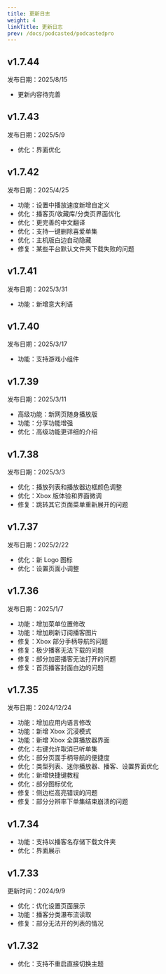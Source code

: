```yaml
---
title: 更新日志
weight: 4
linkTitle: 更新日志
prev: /docs/podcasted/podcastedpro
---
```


## v1.7.44

发布日期：2025/8/15

- 更新内容待完善

## v1.7.43

发布日期：2025/5/9

- 优化：界面优化

## v1.7.42

发布日期：2025/4/25

- 功能：设置中播放速度新增自定义
- 优化：播客页/收藏库/分类页界面优化
- 优化：更完善的中文翻译
- 优化：支持一键删除喜爱单集
- 优化：主机版白边自动隐藏
- 修复：某些平台默认文件夹下载失败的问题

## v1.7.41

发布日期：2025/3/31

- 功能：新增意大利语

## v1.7.40

发布日期：2025/3/17

- 功能：支持游戏小组件

## v1.7.39

发布日期：2025/3/11

- 高级功能：新网页随身播放版
- 功能：分享功能增强
- 优化：高级功能更详细的介绍

## v1.7.38

发布日期：2025/3/3

- 优化：播放列表和播放器边框颜色调整
- 优化：Xbox 版体验和界面微调
- 修复：跳转其它页面菜单重新展开的问题

## v1.7.37

发布日期：2025/2/22

- 优化：新 Logo 图标
- 优化：设置页面小调整

## v1.7.36

发布日期：2025/1/7

- 功能：增加菜单位置修改
- 功能：增加刷新订阅播客图片
- 修复：Xbox 部分手柄导航的问题
- 修复：极少播客无法下载的问题
- 修复：部分加密播客无法打开的问题
- 修复：首页播客封面白边的问题

## v1.7.35

发布日期：2024/12/24

- 功能：增加应用内语言修改
- 功能：新增 Xbox 沉浸模式
- 功能：新增 Xbox 全屏播放器界面
- 优化：右键允许取消已听单集
- 优化：部分页面手柄导航的便捷度
- 优化：类型列表、迷你播放器、播客、设置界面优化
- 优化：新增快捷键教程
- 优化：部分图标优化
- 修复：侧边栏高亮错误的问题
- 修复：部分分辨率下单集结束崩溃的问题

## v1.7.34

- 功能：支持以播客名存储下载文件夹
- 优化：界面展示

## v1.7.33

更新时间：2024/9/9

- 优化：优化设置页面展示
- 功能：播客分类瀑布流读取
- 修复：部分无法开的列表的情况

## v1.7.32

- 优化：支持不重启直接切换主题
